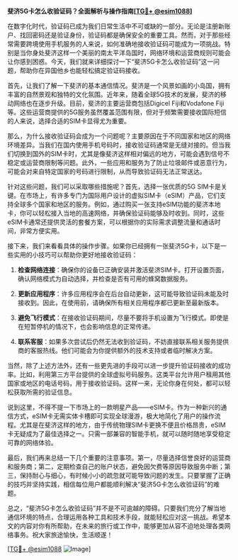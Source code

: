 **斐济5G卡怎么收验证码？全面解析与操作指南[[TG💪+ @esim1088](https://t.me/s/esim1088)]**

在数字化时代，验证码已成为我们日常生活中不可或缺的一部分。无论是注册新账户、找回密码还是验证身份，验证码都是确保安全的重要工具。然而，对于那些经常需要跨境使用手机服务的人来说，如何准确地接收验证码可能成为一项挑战。特别是当你身处斐济这样一个美丽的南太平洋岛国时，网络环境和运营商规则可能会让你感到困惑。今天，我们就来详细探讨一下“斐济5G卡怎么收验证码”这一问题，帮助你在异国他乡也能轻松搞定验证码接收。

首先，让我们了解一下斐济的基本通信情况。斐济是一个风景如画的小岛国，拥有丰富的自然景观和独特的文化氛围。近年来，随着全球5G技术的发展，斐济的移动网络也在逐步升级。目前，斐济的主要运营商包括Digicel Fiji和Vodafone Fiji等。这些运营商提供的5G服务虽然覆盖范围有限，但对于频繁需要接收国际短信的人来说，选择合适的SIM卡显得尤为重要。

那么，为什么接收验证码会成为一个问题呢？主要原因在于不同国家和地区的网络环境差异。当我们在国内使用手机号码时，接收验证码通常是无缝对接的。但当我们切换到国外的SIM卡时，尤其是像斐济这样相对偏远的地方，可能会遇到信号不稳定或运营商限制等问题。此外，一些应用和服务为了防止垃圾邮件或恶意行为，可能会对来自特定国家的号码进行限制，从而导致验证码无法正常送达。

针对这些问题，我们可以采取哪些措施呢？首先，选择一张优质的5G SIM卡是关键。在市场上，有许多专门为国际用户设计的虚拟SIM卡（eSIM）产品，它们支持全球多个国家和地区的服务。例如，通过购买一张支持eSIM功能的斐济本地卡，你可以轻松接入当地的高速网络，并确保验证码能够及时收到。同时，这些eSIM卡通常还提供灵活的套餐方案，可以根据你的实际需求调整流量和通话时间，非常方便实用。

接下来，我们来看看具体的操作步骤。如果你已经拥有一张斐济5G卡，以下是一些实用的小技巧可以帮助你更好地接收验证码：

1. **检查网络连接**：确保你的设备已正确安装并激活斐济SIM卡。打开设置页面，确认网络模式为自动选择，并检查是否有可用的蜂窝数据服务。

2. **更新应用程序**：许多应用程序会在后台自动更新，这可能导致验证码未能及时接收到。因此，在使用前，请确保所有相关应用程序都已更新至最新版本。

3. **避免飞行模式**：在接收验证码期间，尽量不要将手机设置为飞行模式。即使是在短暂停机的情况下，也会影响信息的正常传递。

4. **联系客服**：如果多次尝试后仍然无法收到验证码，不妨直接联系相关服务提供商的客服热线。他们可能会为你提供额外的技术支持或者临时解决方案。

当然，除了上述方法外，还有一些更先进的手段可以进一步提升验证码接收的成功率。比如，利用第三方平台提供的全球虚拟号码服务。这类平台允许用户租用其他国家或地区的电话号码，用于接收验证码。这样一来，无论你身在何处，都可以轻松获取所需的验证信息。

说到这里，不得不提一下市场上的一款明星产品——eSIM卡。作为一种新兴的通信方式，eSIM卡无需实体卡槽即可实现全球漫游，极大地简化了用户的操作流程。尤其是在斐济这样的地方，由于传统物理SIM卡更换不便且价格昂贵，eSIM卡无疑成为了最佳选择之一。只需一部兼容的智能手机，就可以随时随地享受稳定可靠的网络体验。

最后，我们再来总结一下几个重要的注意事项。第一，尽量选择信誉良好的运营商和服务商；第二，定期检查自己的账户状态，避免因欠费等原因导致服务中断；第三，保持耐心与细心，有时候小小的疏忽就可能导致问题的发生。只要掌握了正确的技巧并坚持实践，相信每位用户都能顺利解决“斐济5G卡怎么收验证码”的难题。

总之，“斐济5G卡怎么收验证码”并不是不可逾越的障碍。只要我们充分了解当地通信环境的特点，合理运用各种工具和技术手段，就能轻松应对这一挑战。希望本文的内容对你有所帮助，在未来的旅行或工作中，能够更加从容不迫地处理各类网络事务。祝大家旅途愉快，生活顺遂！

[[TG💪+ @esim1088](https://t.me/s/esim1088) ![Image](https://i.postimg.cc/4NQfJmqS/Snipaste-2025-05-13-00-14-12.png)]
